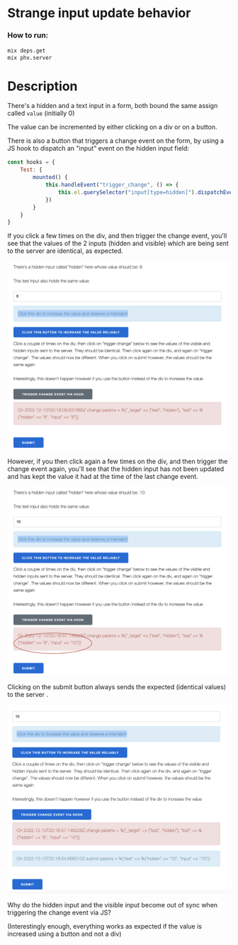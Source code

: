 # Strange input update behavior

### How to run:

```
mix deps.get
mix phx.server
```

# Description

There's a hidden and a text input in a form, both bound the same assign called `value` (initially 0)

The value can be incremented by either clicking on a div or on a button.

There is also a button that triggers a change event on the form, by using a JS hook to dispatch an "input" event on the hidden input field:

```js
const hooks = {
    Test: {
        mounted() {
            this.handleEvent("trigger_change", () => {
                this.el.querySelector("input[type=hidden]").dispatchEvent(new Event('input', {bubbles: true}))
            })
        }
    }
}
```

If you click a few times on the div, and then trigger the change event, you'll see that the values of the 2 inputs (hidden and visible)
which are being sent to the server are identical, as expected.

![ok](./ok.png)

However, if you then click again a few times on the div, and then trigger the change event again, you'll see that the hidden input has not been updated and has kept the value it had at the time of the last change event.

![mismatch](./mismatch.png)

Clicking on the submit button always sends the expected (identical values) to the server .

![submit](./submit.png)

Why do the hidden input and the visible input become out of sync when triggering the change event via JS?

(Interestingly enough, everything works as expected if the value is increased using a button and not a div)

